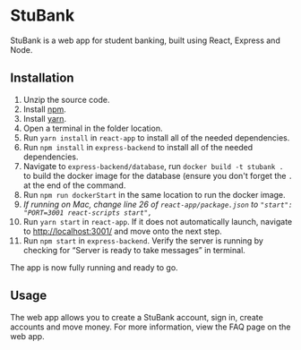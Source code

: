 # StuBank

StuBank is a web app for student banking, built using React, Express and Node.

## Installation

1. Unzip the source code.
2. Install [npm](https://www.npmjs.com/).
3. Install [yarn](https://classic.yarnpkg.com/en/docs/install/).
4. Open a terminal in the folder location.
5. Run `yarn install` in `react-app` to install all of the needed dependencies.
6. Run `npm install` in `express-backend` to install all of the needed dependencies.
7. Navigate to `express-backend/database`, run `docker build -t stubank .` to build the docker image for the database (ensure you don't forget the `.` at the end of the command.
8. Run `npm run dockerStart` in the same location to run the docker image.
9. *If running on Mac, change line 26 of `react-app/package.json` to `"start": "PORT=3001 react-scripts start",`*
10. Run `yarn start` in `react-app`. If it does not automatically launch, navigate to [http://localhost:3001/](http://localhost:3001/) and move onto the next step.
11. Run `npm start` in `express-backend`. Verify the server is running by checking for “Server is ready to take messages” in terminal.

The app is now fully running and ready to go.

## Usage
The web app allows you to create a StuBank account, sign in, create accounts and move money. For more information, view the FAQ page on the web app.